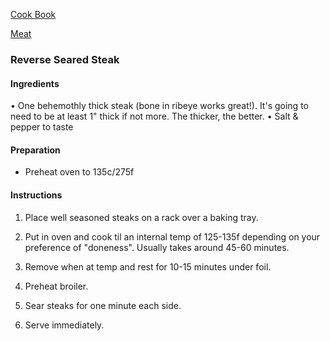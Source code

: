 [Cook Book]()  

[Meat]()  

### Reverse Seared Steak  

#### Ingredients

•	One behemothly thick steak (bone in ribeye works great!). It's going to need to be at least 1" thick if not more. The thicker, the better.
•	Salt & pepper to taste

#### Preparation

* Preheat oven to 135c/275f

#### Instructions

1.	Place well seasoned steaks on a rack over a baking tray.  

2.	Put in oven and cook til an internal temp of 125-135f depending on your preference of "doneness". Usually takes around 45-60 minutes.

3.	Remove when at temp and rest for 10-15 minutes under foil.

4.	Preheat broiler.

5.	Sear steaks for one minute each side.

6.	Serve immediately.
